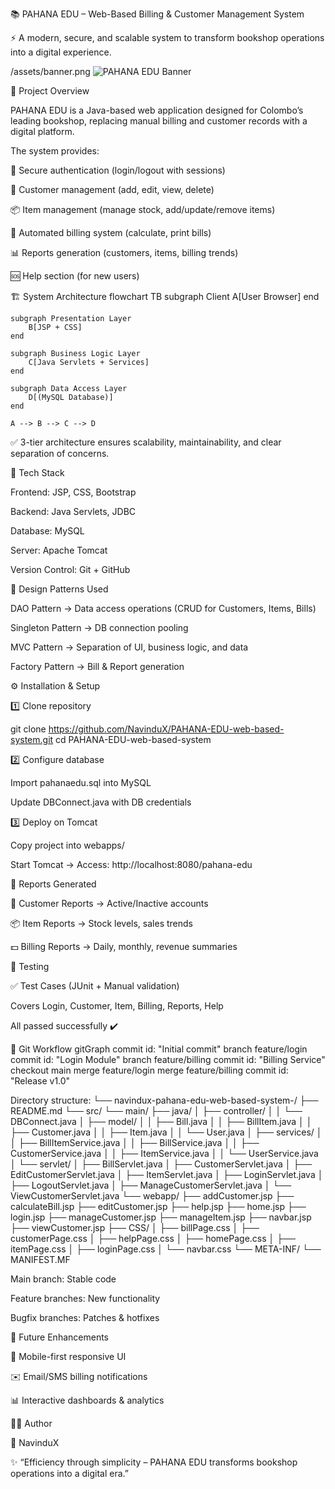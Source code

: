 📚 PAHANA EDU – Web-Based Billing & Customer Management System

⚡ A modern, secure, and scalable system to transform bookshop operations into a digital experience.


/assets/banner.png
![PAHANA EDU Banner](assets/banner.png)








🚀 Project Overview

PAHANA EDU is a Java-based web application designed for Colombo’s leading bookshop, replacing manual billing and customer records with a digital platform.

The system provides:

🔐 Secure authentication (login/logout with sessions)

👥 Customer management (add, edit, view, delete)

📦 Item management (manage stock, add/update/remove items)

🧾 Automated billing system (calculate, print bills)

📊 Reports generation (customers, items, billing trends)

🆘 Help section (for new users)

🏗️ System Architecture
flowchart TB
    subgraph Client
        A[User Browser]
    end

    subgraph Presentation Layer
        B[JSP + CSS]
    end

    subgraph Business Logic Layer
        C[Java Servlets + Services]
    end

    subgraph Data Access Layer
        D[(MySQL Database)]
    end

    A --> B --> C --> D


✅ 3-tier architecture ensures scalability, maintainability, and clear separation of concerns.

🧩 Tech Stack

Frontend: JSP, CSS, Bootstrap

Backend: Java Servlets, JDBC

Database: MySQL

Server: Apache Tomcat

Version Control: Git + GitHub

🧩 Design Patterns Used

DAO Pattern → Data access operations (CRUD for Customers, Items, Bills)

Singleton Pattern → DB connection pooling

MVC Pattern → Separation of UI, business logic, and data

Factory Pattern → Bill & Report generation

⚙️ Installation & Setup

1️⃣ Clone repository

git clone https://github.com/NavinduX/PAHANA-EDU-web-based-system.git
cd PAHANA-EDU-web-based-system


2️⃣ Configure database

Import pahanaedu.sql into MySQL

Update DBConnect.java with DB credentials

3️⃣ Deploy on Tomcat

Copy project into webapps/

Start Tomcat → Access: http://localhost:8080/pahana-edu

📖 Reports Generated

📝 Customer Reports → Active/Inactive accounts

📦 Item Reports → Stock levels, sales trends

💵 Billing Reports → Daily, monthly, revenue summaries

🧪 Testing

✅ Test Cases (JUnit + Manual validation)

Covers Login, Customer, Item, Billing, Reports, Help

All passed successfully ✔️

🔄 Git Workflow
gitGraph
   commit id: "Initial commit"
   branch feature/login
   commit id: "Login Module"
   branch feature/billing
   commit id: "Billing Service"
   checkout main
   merge feature/login
   merge feature/billing
   commit id: "Release v1.0"

   Directory structure:
└── navindux-pahana-edu-web-based-system-/
    ├── README.md
    └── src/
        └── main/
            ├── java/
            │   ├── controller/
            │   │   └── DBConnect.java
            │   ├── model/
            │   │   ├── Bill.java
            │   │   ├── BillItem.java
            │   │   ├── Customer.java
            │   │   ├── Item.java
            │   │   └── User.java
            │   ├── services/
            │   │   ├── BillItemService.java
            │   │   ├── BillService.java
            │   │   ├── CustomerService.java
            │   │   ├── ItemService.java
            │   │   └── UserService.java
            │   └── servlet/
            │       ├── BillServlet.java
            │       ├── CustomerServlet.java
            │       ├── EditCustomerServlet.java
            │       ├── ItemServlet.java
            │       ├── LoginServlet.java
            │       ├── LogoutServlet.java
            │       ├── ManageCustomerServlet.java
            │       └── ViewCustomerServlet.java
            └── webapp/
                ├── addCustomer.jsp
                ├── calculateBill.jsp
                ├── editCustomer.jsp
                ├── help.jsp
                ├── home.jsp
                ├── login.jsp
                ├── manageCustomer.jsp
                ├── manageItem.jsp
                ├── navbar.jsp
                ├── viewCustomer.jsp
                ├── CSS/
                │   ├── billPage.css
                │   ├── customerPage.css
                │   ├── helpPage.css
                │   ├── homePage.css
                │   ├── itemPage.css
                │   ├── loginPage.css
                │   └── navbar.css
                └── META-INF/
                    └── MANIFEST.MF


Main branch: Stable code

Feature branches: New functionality

Bugfix branches: Patches & hotfixes

🚀 Future Enhancements

📱 Mobile-first responsive UI

✉️ Email/SMS billing notifications

📊 Interactive dashboards & analytics

👨‍💻 Author

👤 NavinduX


✨ “Efficiency through simplicity – PAHANA EDU transforms bookshop operations into a digital era.”
